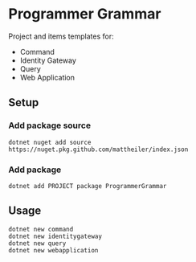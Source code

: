 # Programmer Grammar

Project and items templates for:
- Command
- Identity Gateway
- Query
- Web Application

## Setup

### Add package source

```
dotnet nuget add source https://nuget.pkg.github.com/mattheiler/index.json
```

### Add package

```
dotnet add PROJECT package ProgrammerGrammar
```

## Usage

```
dotnet new command
dotnet new identitygateway
dotnet new query
dotnet new webapplication
```
